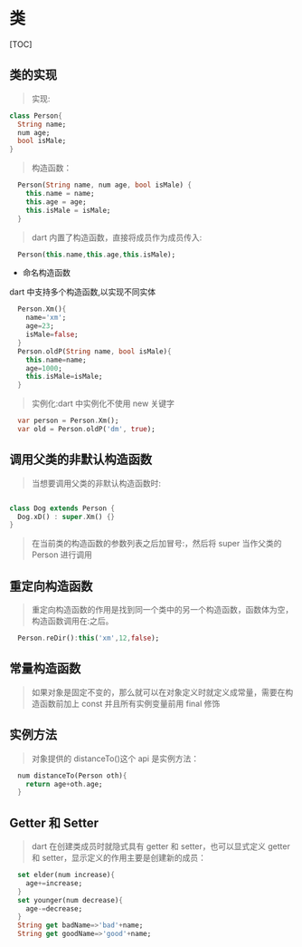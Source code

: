 # 类

[TOC]

## 类的实现

> 实现:

```dart
class Person{
  String name;
  num age;
  bool isMale;
}
```

> 构造函数：

```dart
  Person(String name, num age, bool isMale) {
    this.name = name;
    this.age = age;
    this.isMale = isMale;
  }
```

> dart 内置了构造函数，直接将成员作为成员传入:

```dart
  Person(this.name,this.age,this.isMale);
```

- 命名构造函数

dart 中支持多个构造函数,以实现不同实体

```dart
  Person.Xm(){
    name='xm';
    age=23;
    isMale=false;
  }
  Person.oldP(String name, bool isMale){
    this.name=name;
    age=1000;
    this.isMale=isMale;
  }
```

> 实例化:dart 中实例化不使用 new 关键字

```dart
  var person = Person.Xm();
  var old = Person.oldP('dm', true);
```

## 调用父类的非默认构造函数

> 当想要调用父类的非默认构造函数时:

```dart

class Dog extends Person {
  Dog.xD() : super.Xm() {}
}

```

> 在当前类的构造函数的参数列表之后加冒号:，然后将 super 当作父类的 Person 进行调用

## 重定向构造函数

> 重定向构造函数的作用是找到同一个类中的另一个构造函数，函数体为空，构造函数调用在:之后。

```dart
  Person.reDir():this('xm',12,false);
```

## 常量构造函数

> 如果对象是固定不变的，那么就可以在对象定义时就定义成常量，需要在构造函数前加上 const 并且所有实例变量前用 final 修饰

## 实例方法

> 对象提供的 distanceTo()这个 api 是实例方法：

```dart
  num distanceTo(Person oth){
    return age+oth.age;
  }
```

## Getter 和 Setter

> dart 在创建类成员时就隐式具有 getter 和 setter，也可以显式定义 getter 和 setter，显示定义的作用主要是创建新的成员：

```dart
  set elder(num increase){
    age+=increase;
  }
  set younger(num decrease){
    age-=decrease;
  }
  String get badName=>'bad'+name;
  String get goodName=>'good'+name;
```
